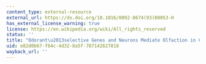 ```yaml
---
content_type: external-resource
external_url: https://dx.doi.org/10.1016/0092-8674(93)80053-H
has_external_license_warning: true
license: https://en.wikipedia.org/wiki/All_rights_reserved
status: ''
title: "Odorant\u2013selective Genes and Neurons Mediate Olfaction in C. elegans"
uid: e82d0b67-f64c-4d32-8a5f-787142627818
wayback_url: ''
---
```

